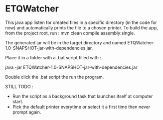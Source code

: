 # ETQWatcher

This java app listen for created files in a specific directory (in the code for now) and automatically prints the file to a chosen printer.
To build the app, from the project root, run : mvn clean compile assembly:single. 

The generated jar will be in the target directory and named ETQWatcher-1.0-SNAPSHOT-jar-with-dependencies.jar.

Place it in a folder with a .bat script filled with : 

java -jar ETQWatcher-1.0-SNAPSHOT-jar-with-dependencies.jar

Double click the .bat script the run the program.

STILL TODO : 
 - Run the script as a background task that launches itself at computer start.
 - Pick the default printer everytime or select it a first time then never prompt again.
